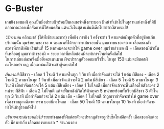 # G-Buster
เกมยิง ผผผผผี
คุณเป็นมือปราบผีพร้อมปืนเลเซอร์หนึ่งกระบอก มีหน้าที่เข้าไปในสุสานแห่งหนึ่งที่มีผีออกอาละวาดเพื่อจัดการผีให้หมดสิ้น แต่ระวังในสุสานมันมีเด็กไปล่าท้าผีด้วยน่ะสิ!

*วิธีการเล่น*
คลิกเมาส์ (ได้ทั้งซ้ายและขวา) เพื่อยิง การยิง 1 ครั้งจะทำ 1 ดาเมจต่อผีทุกตัวที่อยู่ซ้อนกันบริเวณนั้น
มุมซ้ายบนของจอ = คะแนนที่ได้จากการเล่นรอบนั้น
มุมขวาบนของจอ = เลือดของตัวละครที่เราบังคับ เริ่มต้นที่ 15 หากหมดลงจะทำให้ game over
มุมซ้ายล่างของผี = เลือดของผีตัวนั้นที่เหลืออยู่
มุมขวาล่างของผี = ระยะเวลาที่เหลือก่อนผีจะทำการโจมตีครั้งถัดไป     
ในการเล่นแต่ละครั้งเมื่อยิ่งคะแนนมาก ผีจะปรากฏตัวออกมาเร็วขึ้น 
ในทุก 150 แต้มจะมีบอสผีกะโหลกปรากฏ เมื่อเอาชนะได้จะเข้าสู่รอบต่อไป

*ผีหลากสี*
ผีสีขาว - เลือด 1 โจมตี 1 ดาเมจในทุก 1 วินาที เมื่อกำจัดแล้วจะได้ 1 แต้ม
ผีสีแดง - เลือด 2 โจมตี 2 ดาเมจในทุก 1 วินาที เมื่อกำจัดแล้วจะได้ 2 แต้ม
ผีสีเขียว - เลือด 5 โจมตี 5 ดาเมจในทุก 3 วินาที เมื่อกำจัดแล้วจะได้ 5 แต้ม
ผีสีเหลือง - เลือด 1 ไม่โจมตี เมื่อกำจัดแล้วจะฟื้นเลือดให้ตัวละคร 2 หน่วย
ผีสีฟ้า - เลือด 2 ไม่โจมตี แต่จะฟื้นพลังชีวิตให้ตัวละคร 5 หน่วยพร้อมทั้งเรียกผีสีขาว 3 ตัวในทุก 3 วินาที เมื่อกำจัดแล้วจะได้ 2 แต้ม
เด็ก - เลือด 1 ไม่โจมตี ถ้าถูกเรากำจัดจะทำให้ game over เนื่องจากถูกคดีฆาตกรรม
บอสผีกะโหลก - เลือด 50 โจมตี 10 ดาเมจในทุก 10 วินาที เมื่อกำจัดจะทำให้เข้าสู่รอบถัดไป

*อธิบายการเล่นรอบต่อไป*
ระยะห่างของที่ผีแต่ละตัวจะปรากฏตัวจะถูกรีเซ็ตใหม่อีกครั้ง
เลือดของผีแต่ละตัว มีค่าเท่ากับ เลือดของรอบแรก * จำนวนรอบ
